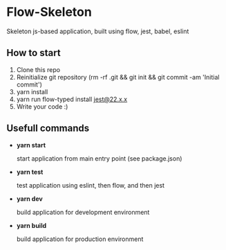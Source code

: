 # Flow-Skeleton

Skeleton js-based application, built using flow, jest, babel, eslint

## How to start

1. Clone this repo
1. Reinitialize git repository (rm -rf .git && git init && git commit -am 'Initial commit')
1. yarn install
1. yarn run flow-typed install jest@22.x.x
1. Write your code :)

## Usefull commands

* __yarn start__

  start application from main entry point (see package.json)

* __yarn test__

  test application using eslint, then flow, and then jest

* __yarn dev__

  build application for development environment

* __yarn build__

  build application for production environment
